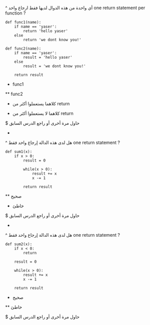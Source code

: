 ^ أي واحدة من هذه الدوال لديها فقط ارجاع واحد one return statement per function ?

```
def func1(name):
	if name == 'yaser':
		return 'hello yaser'
	else
		return 'we dont know you!'
		
def func2(name):
	if name == 'yaser':
		result = 'hello yaser'
	else
		result = 'we dont know you!'
	
	return result
```

* func1

** func2

* كلاهما يستعملوا أكثر من return

* كلاهما لا يستعملوا أكثر من return

$ حاول مرة أخرى أو راجع الدرس السابق

-

^ هل لدى هذه الدالة إرجاع واحد فقط one return statement ?

```
def sum1(x):
    if x > 0:
        result = 0

        while(x > 0):
            result += x
            x -= 1

        return result
```

** صحيح

* خاطئ

$ حاول مرة أخرى أو راجع الدرس السابق

-

^ هل لدى هذه الدالة إرجاع واحد فقط one return statement ?

```
def sum2(x):
    if x < 0:
        return
    
    result = 0

    while(x > 0):
        result += x
        x -= 1

    return result
```

* صحيح

** خاطئ

$ حاول مرة أخرى أو راجع الدرس السابق